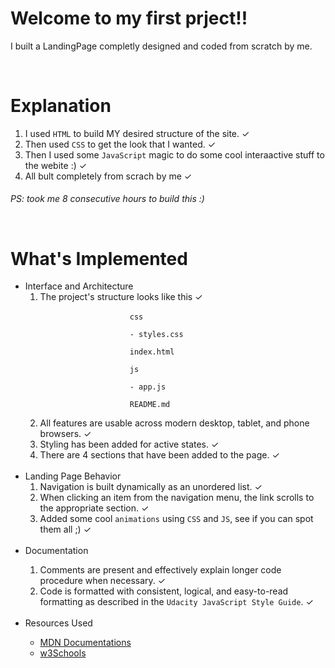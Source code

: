 <h1>Welcome to my first prject!!</h1>
<p>I built a LandingPage completly designed and coded from scratch by me.</p><br>

<h1>Explanation</h1>
<ol>
    <li>I used <code>HTML</code> to build MY desired structure of the site. &#10003
    <li>Then used <code>CSS</code> to get the look that I wanted. &#10003
    <li>Then I used some <code>JavaScript</code> magic to do some cool interaactive stuff to the webite :) &#10003
    <li>All bult completely from scrach by me &#10003
</ol>
<h6>PS: took me 8 consecutive hours to build this :)</p><br>

<h1>What's Implemented</h1>
<ul>
    <li>Interface and Architecture
        <ol>
            <li>The project's structure looks like this &#10003<br>
                <code>
                    css<br>
                    - styles.css<br> 
                    index.html<br>
                    js<br>
                    - app.js<br>
                    README.md
                </code></li>
            <li>All features are usable across modern desktop, tablet, and phone browsers. &#10003</li>
            <li>Styling has been added for active states. &#10003</li>
            <li>There are 4 sections that have been added to the page. &#10003</li>
        </ol></li><br>
    <li>Landing Page Behavior
        <ol>
            <li>Navigation is built dynamically as an unordered list. &#10003</li>
            <li>When clicking an item from the navigation menu, the link scrolls to the appropriate section. &#10003</li>
            <li>Added some cool <code>animations</code> using <code>CSS</code> and <code>JS</code>, see if you can spot them all ;) &#10003</li>
        </ol></li><br>
    <li>Documentation</li>
        <ol>
            <li>Comments are present and effectively explain longer code procedure when necessary. &#10003</li>
            <li>Code is formatted with consistent, logical, and easy-to-read formatting as described in the <code>Udacity JavaScript Style Guide</code>. &#10003</li>
        </ol></li><br>
    <li>Resources Used</li>
        <ul>
            <li><a href = "https://developer.mozilla.org/en-US/">MDN Documentations</a> 
            <li><a href="https://www.w3schools.com/">w3Schools</a>